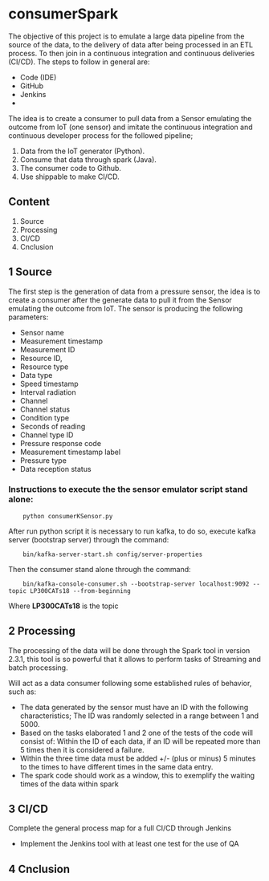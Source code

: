 # consumerSpark

The objective of this project is to emulate a large data pipeline from the source of the data, to the delivery of data after being processed in an ETL process. To then join in a continuous integration and continuous deliveries (CI/CD). The steps to follow in general are:

* Code (IDE)
* GitHub
* Jenkins
*

The idea is to create a consumer to pull data from a Sensor emulating the outcome from IoT (one sensor) and imitate the continuous integration and continuous developer process for the followed pipeline;

1. Data from the IoT generator (Python).
2. Consume that data through spark (Java).
3. The consumer code to Github.
4. Use shippable to make CI/CD.

## Content
1. Source
2. Processing
3. CI/CD
4. Cnclusion

## 1 Source
The first step is the generation of data from a pressure sensor, the idea is to create a consumer after the generate data to pull it from the Sensor emulating the outcome from IoT. The sensor is producing the following parameters:

* Sensor name
* Measurement timestamp
* Measurement ID
* Resource ID,
* Resource type
* Data type
* Speed timestamp
* Interval radiation
* Channel 
* Channel status
* Condition type
* Seconds of reading 
* Channel type ID
* Pressure response code
* Measurement timestamp label
* Pressure type
* Data reception status

### Instructions to execute the the sensor emulator script stand alone:

		python consumerKSensor.py

After run python script it is necessary to run kafka, to do so, execute kafka server (bootstrap server) through the command:

		bin/kafka-server-start.sh config/server-properties

Then the consumer stand alone through the command:

		bin/kafka-console-consumer.sh --bootstrap-server localhost:9092 --topic LP300CATs18 --from-beginning

Where **LP300CATs18** is the topic

## 2 Processing

The processing of the data will be done through the Spark tool in version 2.3.1, this tool is so powerful that it allows to perform tasks of Streaming and batch processing.

Will act as a data consumer following some established rules of behavior, such as:

* The data generated by the sensor must have an ID with the following characteristics; The ID was randomly selected in a range between 1 and 5000.
* Based on the tasks elaborated 1 and 2 one of the tests of the code will consist of: Within the ID of each data, if an ID will be repeated more than 5 times then it is considered a failure.
* Within the three time data must be added +/- (plus or minus) 5 minutes to the times to have different times in the same data entry.
* The spark code should work as a window, this to exemplify the waiting times of the data within spark

## 3 CI/CD

Complete the general process map for a full CI/CD through Jenkins

* Implement the Jenkins tool with at least one test for the use of QA

## 4 Cnclusion

